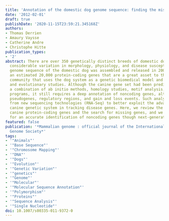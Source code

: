 ```yaml
---
title: 'Annotation of the domestic dog genome sequence: finding the missing genes.'
date: '2012-02-01'
draft: true
publishDate: '2020-11-15T23:59:21.345168Z'
authors:
- Thomas Derrien
- Amaury Vaysse
- Catherine Andre
- Christophe Hitte
publication_types:
- '2'
abstract: There are over 350 genetically distinct breeds of domestic dog that present
  considerable variation in morphology, physiology, and disease susceptibility. The
  genome sequence of the domestic dog was assembled and released in 2005, providing
  an estimated 20,000 protein-coding genes that are a great asset to the scientific
  community that uses the dog system as a genetic biomedical model and for comparative
  and evolutionary studies. Although the canine gene set had been predicted using
  a combination of ab initio methods, homology studies, motif analysis, and similarity-based
  programs, it still requires a deep annotation of noncoding genes, alternative splicing,
  pseudogenes, regulatory regions, and gain and loss events. Such analyses could benefit
  from new sequencing technologies (RNA-Seq) to better exploit the advantages of the
  canine genetic system in tracking disease genes. Here, we review the catalog of
  canine protein-coding genes and the search for missing genes, and we propose rationales
  for an accurate identification of noncoding genes though next-generation sequencing.
featured: false
publication: '*Mammalian genome : official journal of the International Mammalian
  Genome Society*'
tags:
- '"Animals"'
- '"Base Sequence"'
- '"Chromosome Mapping"'
- '"DNA"'
- '"Dogs"'
- '"Evolution"'
- '"Genetic Variation"'
- '"genetics"'
- '"Genome"'
- '"Molecular"'
- '"Molecular Sequence Annotation"'
- '"Polymorphism"'
- '"Proteins"'
- '"Sequence Analysis"'
- '"Single Nucleotide"'
doi: 10.1007/s00335-011-9372-0
---
```


